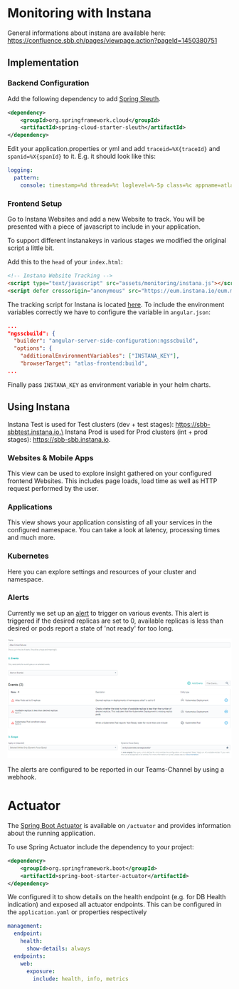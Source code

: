# Monitoring with Instana

General informations about instana are available here:\
https://confluence.sbb.ch/pages/viewpage.action?pageId=1450380751

## Implementation

### Backend Configuration

Add the following dependency to add [Spring Sleuth](https://spring.io/projects/spring-cloud-sleuth).
```xml
<dependency>
    <groupId>org.springframework.cloud</groupId>
    <artifactId>spring-cloud-starter-sleuth</artifactId>
</dependency>
```

Edit your application.properties or yml and add `traceid=%X{traceId}` and `spanid=%X{spanId}` to it. E.g. it should look like this:
```yaml
logging:
  pattern:
    console: timestamp=%d thread=%t loglevel=%-5p class=%c appname=atlas traceid=%X{traceId} spanid=%X{spanId} message="%m"%n
```

### Frontend Setup

Go to Instana Websites and add a new Website to track. You will be presented with a piece of javascript to include in your application.

To support different instanakeys in various stages we modified the original script a little bit.

Add this to the `head` of your `index.html`:
```html
<!-- Instana Website Tracking -->
<script type="text/javascript" src="assets/monitoring/instana.js"></script>
<script defer crossorigin="anonymous" src="https://eum.instana.io/eum.min.js"></script>
```

The tracking script for Instana is located [here](../frontend/src/assets/monitoring/instana.js).
To include the environment variables correctly we have to configure the variable in `angular.json`:

```json
...
"ngsscbuild": {
  "builder": "angular-server-side-configuration:ngsscbuild",
  "options": {
    "additionalEnvironmentVariables": ["INSTANA_KEY"],
    "browserTarget": "atlas-frontend:build",
...
```

Finally pass `INSTANA_KEY` as environment variable in your helm charts.

## Using Instana

Instana Test is used for Test clusters (dev + test stages): https://sbb-sbbtest.instana.io.\
Instana Prod is used for Prod clusters (int + prod stages): https://sbb-sbb.instana.io.

### Websites & Mobile Apps

This view can be used to explore insight gathered on your configured frontend Websites. This includes page loads, load time as well as HTTP request performed by the user.

### Applications

This view shows your application consisting of all your services in the configured namespace. You can take a look at latency, processing times and much more.

### Kubernetes

Here you can explore settings and resources of your cluster and namespace.

### Alerts

Currently we set up an [alert](https://sbb-sbb.instana.io/#/config/team/alerting/alerts/yYqJcjocvPYUbHOO) to trigger on various events.
This alert is triggered if the desired replicas are set to 0, available replicas is less than desired or pods report a state of 'not ready' for too long.

![ATLAS Monorepo](instana_alert.png)

The alerts are configured to be reported in our Teams-Channel by using a webhook.

# Actuator

The [Spring Boot Actuator](https://docs.spring.io/spring-boot/docs/current/reference/html/actuator.html) is available on `/actuator` and provides information about the running application.

To use Spring Actuator include the dependency to your project:
```xml
<dependency>
    <groupId>org.springframework.boot</groupId>
    <artifactId>spring-boot-starter-actuator</artifactId>
</dependency>
```

We configured it to show details on the health endpoint (e.g. for DB Health indication) and exposed all actuator endpoints.
This can be configured in the `application.yaml` or properties respectively
```yaml
management:
  endpoint:
    health:
      show-details: always
  endpoints:
    web:
      exposure:
        include: health, info, metrics
```
